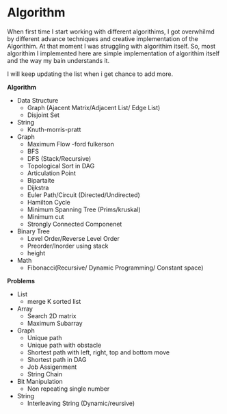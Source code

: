 Algorithm
=========

When first time I start working with different algorithims, I got overwhilmd by different advance techniques and creative implementation of the Algorithim. At that moment I was struggling with algorithim itself. So, most algorithim I implemented here are simple implementation of algorithim itself and the way my bain understands it. 

I will keep updating the list when i get chance to add more. 

**Algorithm**
- Data Structure
    - Graph (Ajacent Matrix/Adjacent List/ Edge List)
    - Disjoint Set
- String
    - Knuth-morris-pratt
- Graph 
    - Maximum Flow -ford fulkerson
    - BFS
    - DFS (Stack/Recursive)
    - Topological Sort in DAG
    - Articulation Point
    - Bipartaite
    - Dijkstra
    - Euler Path/Circuit (Directed/Undirected)
    - Hamilton Cycle
    - Minimum Spanning Tree (Prims/kruskal)
    - Minimum cut
    - Strongly Connected Componenet 
- Binary Tree
    - Level Order/Reverse Level Order
    - Preorder/Inorder using stack
    - height
- Math 
    - Fibonacci(Recursive/ Dynamic Programming/ Constant space)

**Problems**
- List
    - merge K sorted list
- Array
    - Search 2D matrix
    - Maximum Subarray
- Graph
    - Unique path
    - Unique path with obstacle
    - Shortest path with left, right, top and bottom move
    - Shortest path in DAG
    - Job Assigenment
    - String Chain 
- Bit Manipulation
    - Non repeating single number
- String
    - Interleaving String (Dynamic/reursive)
